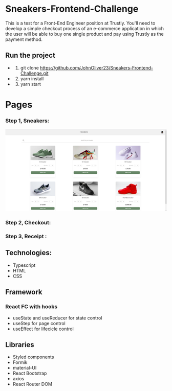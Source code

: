 # Sneakers-Frontend-Challenge

This is a test for a Front-End Engineer position at Trustly. You'll need to develop a simple checkout process of an e-commerce application in which the user will be able to buy one
single product and pay using Trustly as the payment method.

## Run the project
- 1. git clone https://github.com/JohnOliver23/Sneakers-Frontend-Challenge.git
- 2. yarn install
- 3. yarn start

# Pages
### Step 1, Sneakers: 
![Step1](https://github.com/JohnOliver23/Sneakers-Frontend-Challenge/blob/main/images/step1.png?raw=true)

### Step 2, Checkout:

### Step 3, Receipt : 

## Technologies:
- Typescript
- HTML
- CSS

## Framework
### React FC with hooks
- useState and useReducer for state control
- useStep for page control
- useEffect for lifecicle control

## Libraries
- Styled components
- Formik
- material-UI
- React Bootstrap
- axios
- React Router DOM



